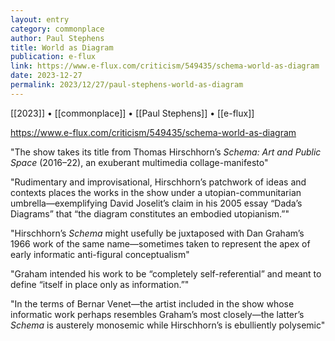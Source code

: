 ```yaml
---
layout: entry
category: commonplace
author: Paul Stephens
title: World as Diagram
publication: e-flux
link: https://www.e-flux.com/criticism/549435/schema-world-as-diagram
date: 2023-12-27
permalink: 2023/12/27/paul-stephens-world-as-diagram
---
```


[[2023]] • [[commonplace]] • [[Paul Stephens]] • [[e-flux]]

https://www.e-flux.com/criticism/549435/schema-world-as-diagram

"The show takes its title from Thomas Hirschhorn’s *Schema: Art and Public Space* (2016–22), an exuberant multimedia collage-manifesto"

"Rudimentary and improvisational, Hirschhorn’s patchwork of ideas and contexts places the works in the show under a utopian-communitarian umbrella—exemplifying David Joselit’s claim in his 2005 essay “Dada’s Diagrams” that “the diagram constitutes an embodied utopianism.”"

"Hirschhorn’s *Schema* might usefully be juxtaposed with Dan Graham’s 1966 work of the same name—sometimes taken to represent the apex of early informatic anti-figural conceptualism"

"Graham intended his work to be “completely self-referential” and meant to define “itself in place only as information.”"

"In the terms of Bernar Venet—the artist included in the show whose informatic work perhaps resembles Graham’s most closely—the latter’s *Schema* is austerely monosemic while Hirschhorn’s is ebulliently polysemic"
